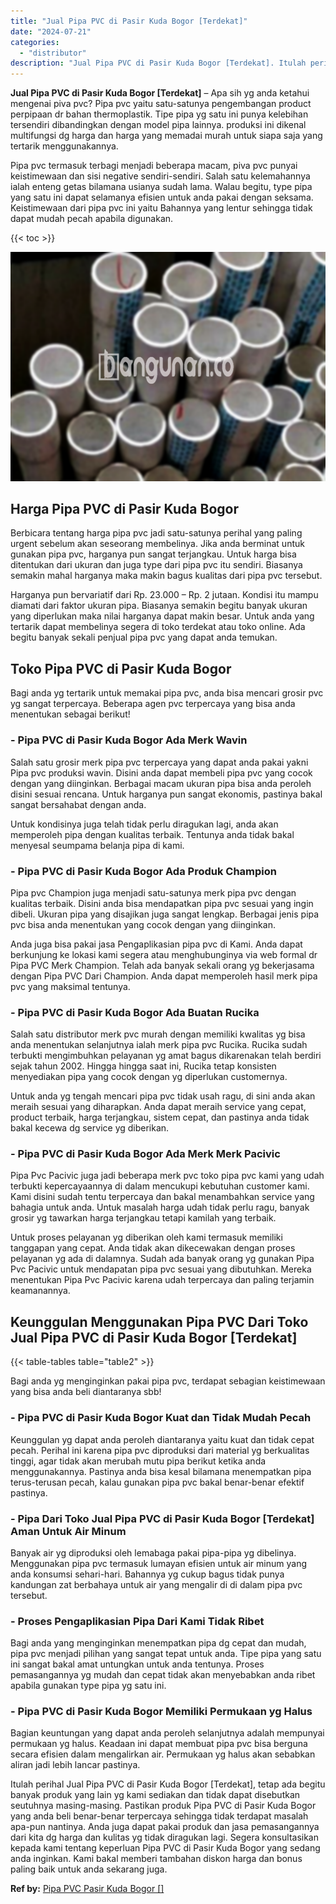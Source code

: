 ```yaml
---
title: "Jual Pipa PVC di Pasir Kuda Bogor [Terdekat]"
date: "2024-07-21"
categories: 
  - "distributor"
description: "Jual Pipa PVC di Pasir Kuda Bogor [Terdekat]. Itulah perihal Jual Pipa PVC di Pasir Kuda Bogor [Terdekat], tetap ada begitu banyak produk yang lain yg kami..."
---
```


**Jual Pipa PVC di Pasir Kuda Bogor \[Terdekat\]** – Apa sih yg anda ketahui mengenai piva pvc? Pipa pvc yaitu satu-satunya pengembangan product perpipaan dr bahan thermoplastik. Tipe pipa yg satu ini punya kelebihan tersendiri dibandingkan dengan model pipa lainnya. produksi ini dikenal multifungsi dg harga dan harga yang memadai murah untuk siapa saja yang tertarik menggunakannya.

Pipa pvc termasuk terbagi menjadi beberapa macam, piva pvc punyai keistimewaan dan sisi negative sendiri-sendiri. Salah satu kelemahannya ialah enteng getas bilamana usianya sudah lama. Walau begitu, type pipa yang satu ini dapat selamanya efisien untuk anda pakai dengan seksama. Keistimewaan dari pipa pvc ini yaitu Bahannya yang lentur sehingga tidak dapat mudah pecah apabila digunakan.

{{< toc >}}

![Jual Pipa PVC di Pasir Kuda Bogor [Terdekat]](/images/jaul-pipa-pvc-36.png)

## Harga Pipa PVC di Pasir Kuda Bogor

Berbicara tentang harga pipa pvc jadi satu-satunya perihal yang paling urgent sebelum akan seseorang membelinya. Jika anda berminat untuk gunakan pipa pvc, harganya pun sangat terjangkau. Untuk harga bisa ditentukan dari ukuran dan juga type dari pipa pvc itu sendiri. Biasanya semakin mahal harganya maka makin bagus kualitas dari pipa pvc tersebut.

Harganya pun bervariatif dari Rp. 23.000 – Rp. 2 jutaan. Kondisi itu mampu diamati dari faktor ukuran pipa. Biasanya semakin begitu banyak ukuran yang diperlukan maka nilai harganya dapat makin besar. Untuk anda yang tertarik dapat membelinya segera di toko terdekat atau toko online. Ada begitu banyak sekali penjual pipa pvc yang dapat anda temukan.

## Toko Pipa PVC di Pasir Kuda Bogor

Bagi anda yg tertarik untuk memakai pipa pvc, anda bisa mencari grosir pvc yg sangat terpercaya. Beberapa agen pvc terpercaya yang bisa anda menentukan sebagai berikut!

### \- Pipa PVC di Pasir Kuda Bogor Ada Merk Wavin

Salah satu grosir merk pipa pvc terpercaya yang dapat anda pakai yakni Pipa pvc produksi wavin. Disini anda dapat membeli pipa pvc yang cocok dengan yang diinginkan. Berbagai macam ukuran pipa bisa anda peroleh disini sesuai rencana. Untuk harganya pun sangat ekonomis, pastinya bakal sangat bersahabat dengan anda.

Untuk kondisinya juga telah tidak perlu diragukan lagi, anda akan memperoleh pipa dengan kualitas terbaik. Tentunya anda tidak bakal menyesal seumpama belanja pipa di kami.

### \- Pipa PVC di Pasir Kuda Bogor Ada Produk Champion

Pipa pvc Champion juga menjadi satu-satunya merk pipa pvc dengan kualitas terbaik. Disini anda bisa mendapatkan pipa pvc sesuai yang ingin dibeli. Ukuran pipa yang disajikan juga sangat lengkap. Berbagai jenis pipa pvc bisa anda menentukan yang cocok dengan yang diinginkan.

Anda juga bisa pakai jasa Pengaplikasian pipa pvc di Kami. Anda dapat berkunjung ke lokasi kami segera atau menghubunginya via web formal dr Pipa PVC Merk Champion. Telah ada banyak sekali orang yg bekerjasama dengan Pipa PVC Dari Champion. Anda dapat memperoleh hasil merk pipa pvc yang maksimal tentunya.

### \- Pipa PVC di Pasir Kuda Bogor Ada Buatan Rucika

Salah satu distributor merk pvc murah dengan memiliki kwalitas yg bisa anda menentukan selanjutnya ialah merk pipa pvc Rucika. Rucika sudah terbukti mengimbuhkan pelayanan yg amat bagus dikarenakan telah berdiri sejak tahun 2002. Hingga hingga saat ini, Rucika tetap konsisten menyediakan pipa yang cocok dengan yg diperlukan customernya.

Untuk anda yg tengah mencari pipa pvc tidak usah ragu, di sini anda akan meraih sesuai yang diharapkan. Anda dapat meraih service yang cepat, product terbaik, harga terjangkau, sistem cepat, dan pastinya anda tidak bakal kecewa dg service yg diberikan.

### \- Pipa PVC di Pasir Kuda Bogor Ada Merk Merk Pacivic

Pipa Pvc Pacivic juga jadi beberapa merk pvc toko pipa pvc kami yang udah terbukti kepercayaannya di dalam mencukupi kebutuhan customer kami. Kami disini sudah tentu terpercaya dan bakal menambahkan service yang bahagia untuk anda. Untuk masalah harga udah tidak perlu ragu, banyak grosir yg tawarkan harga terjangkau tetapi kamilah yang terbaik.

Untuk proses pelayanan yg diberikan oleh kami termasuk memiliki tanggapan yang cepat. Anda tidak akan dikecewakan dengan proses pelayanan yg ada di dalamnya. Sudah ada banyak orang yg gunakan Pipa Pvc Pacivic untuk mendapatan pipa pvc sesuai yang dibutuhkan. Mereka menentukan Pipa Pvc Pacivic karena udah terpercaya dan paling terjamin keamanannya.

## Keunggulan Menggunakan Pipa PVC Dari Toko Jual Pipa PVC di Pasir Kuda Bogor \[Terdekat\]

{{< table-tables table="table2" >}}

Bagi anda yg menginginkan pakai pipa pvc, terdapat sebagian keistimewaan yang bisa anda beli diantaranya sbb!

### \- Pipa PVC di Pasir Kuda Bogor Kuat dan Tidak Mudah Pecah

Keunggulan yg dapat anda peroleh diantaranya yaitu kuat dan tidak cepat pecah. Perihal ini karena pipa pvc diproduksi dari material yg berkualitas tinggi, agar tidak akan merubah mutu pipa berikut ketika anda menggunakannya. Pastinya anda bisa kesal bilamana menempatkan pipa terus-terusan pecah, kalau gunakan pipa pvc bakal benar-benar efektif pastinya.

### \- Pipa Dari Toko Jual Pipa PVC di Pasir Kuda Bogor \[Terdekat\] Aman Untuk Air Minum

Banyak air yg diproduksi oleh lemabaga pakai pipa-pipa yg dibelinya. Menggunakan pipa pvc termasuk lumayan efisien untuk air minum yang anda konsumsi sehari-hari. Bahannya yg cukup bagus tidak punya kandungan zat berbahaya untuk air yang mengalir di di dalam pipa pvc tersebut.

### \- Proses Pengaplikasian Pipa Dari Kami Tidak Ribet

Bagi anda yang menginginkan menempatkan pipa dg cepat dan mudah, pipa pvc menjadi pilihan yang sangat tepat untuk anda. Tipe pipa yang satu ini sangat bakal amat untungkan untuk anda tentunya. Proses pemasangannya yg mudah dan cepat tidak akan menyebabkan anda ribet apabila gunakan type pipa yg satu ini.

### \- Pipa PVC di Pasir Kuda Bogor Memiliki Permukaan yg Halus

Bagian keuntungan yang dapat anda peroleh selanjutnya adalah mempunyai permukaan yg halus. Keadaan ini dapat membuat pipa pvc bisa berguna secara efisien dalam mengalirkan air. Permukaan yg halus akan sebabkan aliran jadi lebih lancar pastinya.

Itulah perihal Jual Pipa PVC di Pasir Kuda Bogor \[Terdekat\], tetap ada begitu banyak produk yang lain yg kami sediakan dan tidak dapat disebutkan seutuhnya masing-masing. Pastikan produk Pipa PVC di Pasir Kuda Bogor yang anda beli benar-benar terpercaya sehingga tidak terdapat masalah apa-pun nantinya. Anda juga dapat pakai produk dan jasa pemasangannya dari kita dg harga dan kulitas yg tidak diragukan lagi. Segera konsultasikan kepada kami tentang keperluan Pipa PVC di Pasir Kuda Bogor yang sedang anda inginkan. Kami bakal memberi tambahan diskon harga dan bonus paling baik untuk anda sekarang juga.

**Ref by:** [Pipa PVC Pasir Kuda Bogor []](https://id.wikipedia.org/wiki/Pipa)
